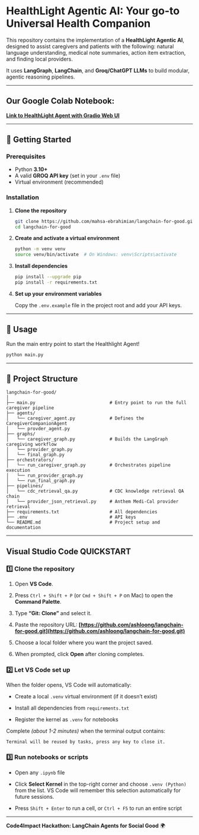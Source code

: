 # HealthLight Agentic AI: Your go-to Universal Health Companion

This repository contains the implementation of a **HealthLight Agentic AI**, designed to assist caregivers and patients with the following: natural language understanding, medical note summaries, action item extraction, and finding local providers.

It uses **LangGraph**, **LangChain**, and **Groq/ChatGPT LLMs** to build modular, agentic reasoning pipelines.

---

## Our Google Colab Notebook:

**[Link to HealthLight Agent with Gradio Web UI](https://colab.research.google.com/drive/1IPOwPDo9bpn5JcnG7zlqXx-k0W-7vQm1?usp=sharing#scrollTo=D6BIoI8qr9i8)**

---

## 🚀 Getting Started

### Prerequisites

* Python **3.10+**
* A valid **GROQ API key** (set in your `.env` file)
* Virtual environment (recommended)

### Installation

1. **Clone the repository**

   ```bash
   git clone https://github.com/mahsa-ebrahimian/langchain-for-good.git
   cd langchain-for-good
   ```

2. **Create and activate a virtual environment**

   ```bash
   python -m venv venv
   source venv/bin/activate  # On Windows: venv\Scripts\activate
   ```

3. **Install dependencies**

   ```bash
   pip install --upgrade pip
   pip install -r requirements.txt
   ```

4. **Set up your environment variables**

   Copy the `.env.example` file in the project root and add your API keys.

---

## 🧠 Usage

Run the main entry point to start the Healthlight Agent!

```bash
python main.py
```

---

## 📂 Project Structure

```
langchain-for-good/
│
├── main.py                            # Entry point to run the full caregiver pipeline
├── agents/
│   └── caregiver_agent.py             # Defines the CaregiverCompanionAgent
│   └── provder_agent.py
├── graphs/
│   └── caregiver_graph.py             # Builds the LangGraph caregiving workflow
│   └── provider_graph.py
│   └── final_graph.py
├── orchestrators/
│   └── run_caregiver_graph.py         # Orchestrates pipeline execution
│   └── run_provider_graph.py
│   └── run_final_graph.py
├── pipelines/
│   └── cdc_retrieval_qa.py            # CDC knowledge retrieval QA chain
│   └── provider_json_retrieval.py     # Anthem Medi-Cal provider retrieval
├── requirements.txt                   # All dependencies
├── .env                               # API keys
└── README.md                          # Project setup and documentation
```

---

## Visual Studio Code QUICKSTART

### 1️⃣ Clone the repository

1. Open **VS Code**.

2. Press `Ctrl + Shift + P` (or `Cmd + Shift + P` on Mac) to open the **Command Palette**.

3. Type **“Git: Clone”** and select it.

4. Paste the repository URL: **[https://github.com/ashloong/langchain-for-good.git](https://github.com/ashloong/langchain-for-good.git)**

5. Choose a local folder where you want the project saved.

6. When prompted, click **Open** after cloning completes.

### 2️⃣ Let VS Code set up

When the folder opens, VS Code will automatically:

- Create a local `.venv` virtual environment (if it doesn’t exist)

- Install all dependencies from `requirements.txt`

- Register the kernel as `.venv` for notebooks

Complete *(about 1-2 minutes)* when the terminal output contains:

    Terminal will be reused by tasks, press any key to close it.

### 3️⃣ Run notebooks or scripts

- Open any `.ipynb` file

- Click **Select Kernel** in the top-right corner and choose `.venv (Python)` from the list. VS Code will remember this selection automatically for future sessions.

- Press `Shift + Enter` to run a cell, or `Ctrl + F5` to run an entire script

---

**Code4Impact Hackathon: LangChain Agents for Social Good** 🌍
